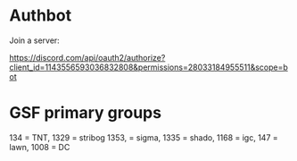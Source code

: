 # Authbot

Join a server:

https://discord.com/api/oauth2/authorize?client_id=1143556593036832808&permissions=28033184955511&scope=bot

# GSF primary groups

134 = TNT,
1329 = stribog
1353, = sigma,
1335 = shado,
1168 = igc,
147 = lawn,
1008 = DC

